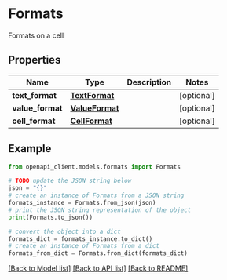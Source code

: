 # Formats

Formats on a cell

## Properties

Name | Type | Description | Notes
------------ | ------------- | ------------- | -------------
**text_format** | [**TextFormat**](TextFormat.md) |  | [optional] 
**value_format** | [**ValueFormat**](ValueFormat.md) |  | [optional] 
**cell_format** | [**CellFormat**](CellFormat.md) |  | [optional] 

## Example

```python
from openapi_client.models.formats import Formats

# TODO update the JSON string below
json = "{}"
# create an instance of Formats from a JSON string
formats_instance = Formats.from_json(json)
# print the JSON string representation of the object
print(Formats.to_json())

# convert the object into a dict
formats_dict = formats_instance.to_dict()
# create an instance of Formats from a dict
formats_from_dict = Formats.from_dict(formats_dict)
```
[[Back to Model list]](../README.md#documentation-for-models) [[Back to API list]](../README.md#documentation-for-api-endpoints) [[Back to README]](../README.md)



